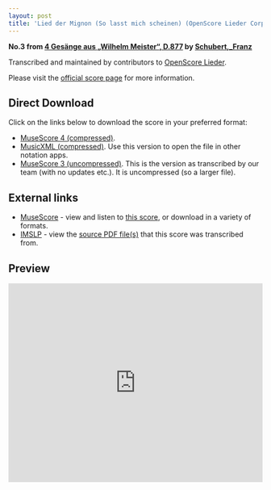 ```yaml
---
layout: post
title: 'Lied der Mignon (So lasst mich scheinen) (OpenScore Lieder Corpus)'
---
```


__No.3 from [4 Gesänge aus „Wilhelm Meister“, D.877](https://fourscoreandmore.org/openscore/lieder/Schubert,_Franz/4_Ges%C3%A4nge_aus_%E2%80%9EWilhelm_Meister%E2%80%9C,_D.877/) by [Schubert,_Franz](https://fourscoreandmore.org/openscore/lieder/Schubert,_Franz)__

Transcribed and maintained by contributors to [OpenScore Lieder].

Please visit the [official score page] for more information.

[official score page]: https://musescore.com/openscore-lieder-corpus/scores/5093748
[OpenScore Lieder]: https://musescore.com/openscore-lieder-corpus

## Direct Download

Click on the links below to download the score in your preferred format:
- [MuseScore 4 (compressed)](https://fourscoreandmore.org/openscore/lieder/Schubert,_Franz/4_Ges%C3%A4nge_aus_%E2%80%9EWilhelm_Meister%E2%80%9C,_D.877/3_Lied_der_Mignon_%28So_lasst_mich_scheinen%29.mscz).
- [MusicXML (compressed)](https://fourscoreandmore.org/openscore/lieder/Schubert,_Franz/4_Ges%C3%A4nge_aus_%E2%80%9EWilhelm_Meister%E2%80%9C,_D.877/3_Lied_der_Mignon_%28So_lasst_mich_scheinen%29.mxl). Use this version to open the file in other notation apps.
- [MuseScore 3 (uncompressed)](https://raw.githubusercontent.com/OpenScore/Lieder/refs/heads/main/scores/Schubert,_Franz/4_Ges%C3%A4nge_aus_%E2%80%9EWilhelm_Meister%E2%80%9C,_D.877/3_Lied_der_Mignon_%28So_lasst_mich_scheinen%29/lc5093748.mscx). This is the version as transcribed by our team (with no updates etc.). It is uncompressed (so a larger file).

## External links

- [MuseScore] - view and listen to [this score][MuseScore], or download in a variety of formats.
- [IMSLP] - view the [source PDF file(s)][IMSLP] that this score was transcribed from.

[MuseScore]: https://musescore.com/score/5093748
[IMSLP]: https://imslp.org/wiki/Special:ReverseLookup/62399

## Preview

<iframe width="100%" height="394" src="https://musescore.com/openscore-lieder-corpus/scores/5093748/embed" frameborder="0" allowfullscreen allow="autoplay; fullscreen"></iframe>
